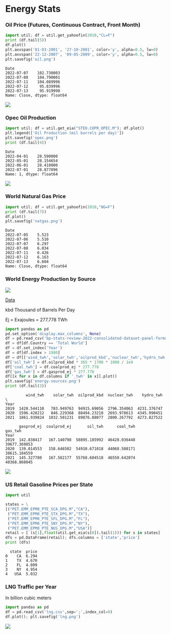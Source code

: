 # Energy Stats

### Oil Price (Futures, Continuous Contract, Front Month)

```python
import util; df = util.get_yahoofin(2010,"CL=F")
print (df.tail(5))
df.plot()
plt.axvspan('01-03-2001', '27-10-2001', color='y', alpha=0.5, lw=0)
plt.axvspan('22-12-2007', '09-05-2009', color='y', alpha=0.5, lw=0)
plt.savefig('oil.png')
```

```text
Date
2022-07-07    102.730003
2022-07-08    104.790001
2022-07-11    104.089996
2022-07-12     95.839996
2022-07-13     95.919998
Name: Close, dtype: float64
```

![](oil.png)

<a name="opec"></a>

### Opec Oil Production

```python
import util; df = util.get_eia("STEO.COPR_OPEC.M"); df.plot()
plt.legend(['Oil Production (mil barrels per day)'])
plt.savefig('opec.png')
print (df.tail(4))
```

```text
Date
2022-04-01    28.590000
2022-05-01    28.154654
2022-06-01    28.410000
2022-07-01    28.877896
Name: 1, dtype: float64
```

![](opec.png)

<a name="natgas"></a>

### World Natural Gas Price

```python
import util; df = util.get_yahoofin(2010,"NG=F")
print (df.tail(7))
df.plot()
plt.savefig('natgas.png')
```

```text
Date
2022-07-05    5.523
2022-07-06    5.510
2022-07-07    6.297
2022-07-08    6.034
2022-07-11    6.426
2022-07-12    6.163
2022-07-13    6.604
Name: Close, dtype: float64
```

### World Energy Production by Source

![](natgas.png)

<a name='sources'/>

[Data](https://www.bp.com/en/global/corporate/energy-economics/statistical-review-of-world-energy/downloads.html)

kbd Thousand of Barrels Per Day

Ej = Exajoules = 277.778 TWh

```python
import pandas as pd
pd.set_option('display.max_columns', None)
df = pd.read_csv('bp-stats-review-2022-consolidated-dataset-panel-format.csv')
df = df[df.Country == 'Total World']
df = df.set_index('Year')
df = df[df.index > 1980]
df = df[['wind_twh','solar_twh','oilprod_kbd','nuclear_twh','hydro_twh','gasprod_ej','coalprod_ej']]
df['oil_twh'] = df.oilprod_kbd * 365 * 1700 * 1000 / 1e9
df['coal_twh'] = df.coalprod_ej * 277.778 
df['gas_twh'] = df.gasprod_ej * 277.778
df[[x for x in df.columns if '_twh' in x]].plot()
plt.savefig('energy-sources.png')
print (df.tail(3))
```

```text
         wind_twh    solar_twh  oilprod_kbd  nuclear_twh    hydro_twh  \
Year                                                                    
2019  1420.544110   703.949763  94915.69056  2796.354063  4231.376747   
2020  1596.428212   846.229368  88494.23210  2693.978613  4345.990451   
2021  1861.939824  1032.501231  89876.88077  2800.267792  4273.827522   

      gasprod_ej  coalprod_ej       oil_twh      coal_twh       gas_twh  
Year                                                                     
2019  142.838417   167.140798  58895.185992  46428.036448  39677.369853  
2020  139.014553   158.646502  54910.671018  44068.508171  38615.184559  
2021  145.327780   167.582177  55768.604518  46550.642074  40368.860045  
```

![](energy-sources.png)

<a name='gasolineState'/>

### US Retail Gasoline Prices per State

```python
import util

states = \
[("PET.EMM_EPM0_PTE_SCA_DPG.M","CA"),
 ("PET.EMM_EPM0_PTE_STX_DPG.M","TX"),
 ("PET.EMM_EPM0_PTE_SFL_DPG.M","FL"),
 ("PET.EMM_EPM0_PTE_SNY_DPG.M","NY"),
 ("PET.EMM_EPM0_PTE_NUS_DPG.M","USA")]
retail = [ (s[1],float(util.get_eia(s[0]).tail(1))) for s in states]
dfs = pd.DataFrame(retail); dfs.columns = ['state','price']
print (dfs)
```

```text
  state  price
0    CA  6.294
1    TX  4.670
2    FL  4.809
3    NY  4.954
4   USA  5.032
```

<a name='lng'/>

### LNG Traffic per Year

In billion cubic meters 

```python
import pandas as pd
df = pd.read_csv('lng.csv',sep=';',index_col=0)
df.plot(); plt.savefig('lng.png')
```

![](lng.png)


